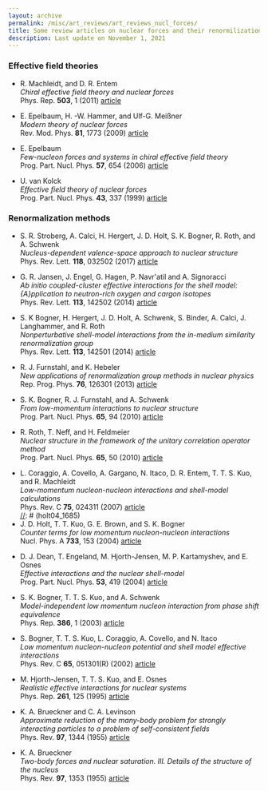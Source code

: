 ```yaml
---
layout: archive
permalink: /misc/art_reviews/art_reviews_nucl_forces/
title: Some review articles on nuclear forces and their renormilization
description: Last update on November 1, 2021
---
```




### Effective field theories

[//]: # (machleidt11_414)
- R. Machleidt, and D. R. Entem  
  _Chiral effective field theory and nuclear forces_  
  Phys. Rep. **503**, 1 (2011) [article](https://dx.doi.org/10.1016/j.physrep.2011.02.001)  

[//]: # (epelbaum09_866)
- E. Epelbaum, H. -W. Hammer, and Ulf-G. Mei&szlig;ner  
  _Modern theory of nuclear forces_  
  Rev. Mod. Phys. **81**, 1773 (2009) [article](https://dx.doi.org/10.1103/RevModPhys.81.1773)  

[//]: # (epelbaum06_857)
- E. Epelbaum  
  _Few-nucleon forces and systems in chiral effective field theory_  
  Prog. Part. Nucl. Phys. **57**, 654 (2006) [article](https://dx.doi.org/10.1016/j.ppnp.2005.09.002)  

[//]: # (kolck99_1066)
- U. van Kolck  
  _Effective field theory of nuclear forces_  
  Prog. Part. Nucl. Phys. **43**, 337 (1999) [article](https://dx.doi.org/10.1016/S0146-6410(99)00097-6)  

### Renormalization methods

[//]: # (stroberg17_1807)
- S. R. Stroberg, A. Calci, H. Hergert, J. D. Holt, S. K. Bogner, R. Roth, and A. Schwenk  
  _Nucleus-dependent valence-space approach to nuclear structure_  
	Phys. Rev. Lett. **118**, 032502 (2017) [article](http://dx.doi.org/10.1103/PhysRevLett.118.032502)  


[//]: # (jansen14_1150)
- G. R. Jansen, J. Engel, G. Hagen, P. Navr\'atil and A. Signoracci  
  _Ab initio coupled-cluster effective interactions for the shell model: {A}pplication to neutron-rich oxygen and cargon isotopes_  
	Phys. Rev. Lett. **113**, 142502 (2014) [article](https://dx.doi.org/10.1103/PhysRevLett.113.142502)  

[//]: # (bogner14_1156)
- S. K Bogner, H. Hergert, J. D. Holt, A. Schwenk, S. Binder, A. Calci, J. Langhammer, and R. Roth  
  _Nonperturbative shell-model interactions from the in-medium similarity renormalization group_  
	Phys. Rev. Lett. **113**, 142501 (2014) [article](https://dx.doi.org/10.1103/PhysRevLett.113.142501)  

[//]: # (furnstahl13_1284)
- R. J. Furnstahl, and K. Hebeler  
  _New applications of renormalization group methods in nuclear physics_  
  Rep. Prog. Phys. **76**, 126301 (2013) [article](http://dx.doi.org/10.1088/0034-4885/76/12/126301)  

[//]: # (bogner10_961)
- S. K. Bogner, R. J. Furnstahl, and A. Schwenk  
  _From low-momentum interactions to nuclear structure_  
  Prog. Part. Nucl. Phys. **65**, 94 (2010) [article](https://dx.doi.org/10.1016/j.ppnp.2010.03.001)  

[//]: # (roth10_1657)
- R. Roth, T. Neff, and H. Feldmeier  
  _Nuclear structure in the framework of the unitary correlation operator method_  
  Prog. Part. Nucl. Phys. **65**, 50 (2010) [article](http://dx.doi.org/10.1016/j.ppnp.2010.02.003)  

[//]: # (coraggio07_2261)
- L. Coraggio, A. Covello, A. Gargano, N. Itaco, D. R. Entem, T. T. S. Kuo, and R. Machleidt  
  _Low-momentum nucleon-nucleon interactions and shell-model calculations_  
	Phys. Rev. C **75**, 024311 (2007) [article](http://dx.doi.org/10.1103/PhysRevC.75.024311)  
[//]: # (holt04_1685)
- J. D. Holt, T. T. Kuo, G. E. Brown, and S. K. Bogner  
  _Counter terms for low momentum nucleon-nucleon interactions_  
	Nucl. Phys. A **733**, 153 (2004) [article](https://dx.doi.org/10.1016/j.nuclphysa.2003.12.004)  

[//]: # (dean04_412)
- D. J. Dean, T. Engeland, M. Hjorth-Jensen, M. P. Kartamyshev, and E. Osnes  
  _Effective interactions and the nuclear shell-model_  
  Prog. Part. Nucl. Phys. **53**, 419 (2004) [article](https://dx.doi.org/10.1016/j.ppnp.2004.05.001)  

[//]: # (bogner03_413)
- S. K. Bogner, T. T. S. Kuo, and A. Schwenk  
  _Model-independent low momentum nucleon interaction from phase shift equivalence_  
  Phys. Rep. **386**, 1 (2003) [article](https://dx.doi.org/10.1016/j.physrep.2003.07.001)  

[//]: # (bogner02_1705)
- S. Bogner, T. T. S. Kuo, L. Coraggio, A. Covello, and N. Itaco  
  _Low momentum nucleon-nucleon potential and shell model effective interactions_  
	Phys. Rev. C **65**, 051301(R) (2002) [article](https://dx.doi.org/10.1103/PhysRevC.65.051301)  

[//]: # (hjorth95_1062)
- M. Hjorth-Jensen, T. T. S. Kuo, and E. Osnes  
  _Realistic effective interactions for nuclear systems_  
  Phys. Rep. **261**, 125 (1995) [article](https://dx.doi.org/10.1016/0370-1573(95)00012-6)  


[//]: # (brueckner55_2503)
- K. A. Brueckner and C. A. Levinson  
  _Approximate reduction of the many-body problem for strongly interacting particles to a problem of self-consistent fields_  
	Phys. Rev. **97**, 1344 (1955) [article](https://doi.org/10.1103/PhysRev.97.1344})  

[//]: # (brueckner55_2505)
- K. A. Brueckner  
  _Two-body forces and nuclear saturation. III. Details of the structure of the nucleus_  
	Phys. Rev. **97**, 1353 (1955) [article](https://doi.org/10.1103/PhysRev.97.1353)  


